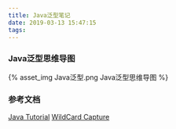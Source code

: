 ```yaml
---
title: Java泛型笔记
date: 2019-03-13 15:47:15
tags:
---
```


### Java泛型思维导图
{% asset_img Java泛型.png Java泛型思维导图 %}

### 参考文档
[Java Tutorial](https://docs.oracle.com/javase/tutorial/java/generics/index.html)
[WildCard Capture](http://bayou.io/draft/Capturing_Wildcards.html)
